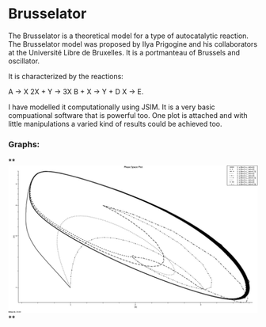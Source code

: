 # Brusselator

The Brusselator is a theoretical model for a type of autocatalytic reaction. The Brusselator model was proposed by Ilya Prigogine and his collaborators at the Université Libre de Bruxelles. It is a portmanteau of Brussels and oscillator.

It is characterized by the reactions:

A -> X
2X + Y -> 3X
B + X -> Y + D
X -> E.

I have modelled it computationally using JSIM. It is a very basic compuational software that is powerful too. One plot is attached and with little manipulations a varied kind of results could be achieved too. 

### Graphs:

** ![Phase plots](./brusselator.jpg) **

